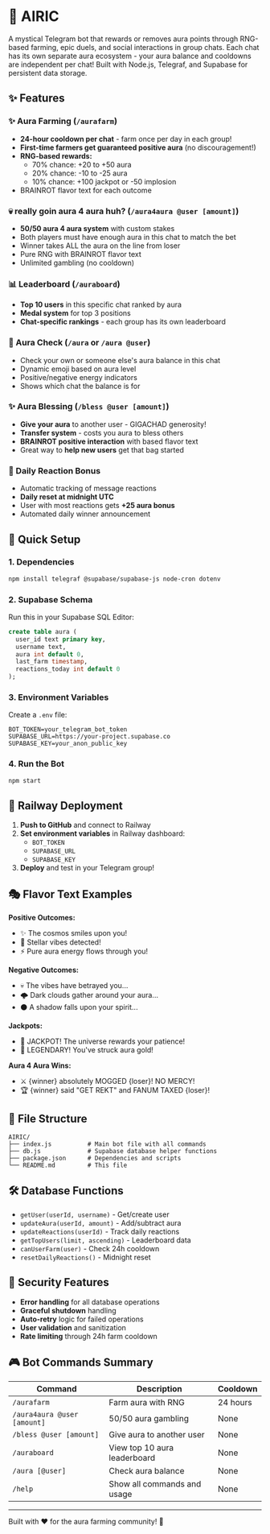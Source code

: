 # 🌟 AIRIC

A mystical Telegram bot that rewards or removes aura points through RNG-based farming, epic duels, and social interactions in group chats. Each chat has its own separate aura ecosystem - your aura balance and cooldowns are independent per chat! Built with Node.js, Telegraf, and Supabase for persistent data storage.

## ✨ Features

### ✨ Aura Farming (`/aurafarm`)
- **24-hour cooldown per chat** - farm once per day in each group!
- **First-time farmers get guaranteed positive aura** (no discouragement!)
- **RNG-based rewards:**
  - 70% chance: +20 to +50 aura
  - 20% chance: -10 to -25 aura  
  - 10% chance: +100 jackpot or -50 implosion
- BRAINROT flavor text for each outcome

### 💀 really goin aura 4 aura huh? (`/aura4aura @user [amount]`)
- **50/50 aura 4 aura system** with custom stakes
- Both players must have enough aura in this chat to match the bet
- Winner takes ALL the aura on the line from loser
- Pure RNG with BRAINROT flavor text
- Unlimited gambling (no cooldown)

### 📊 Leaderboard (`/auraboard`)
- **Top 10 users** in this specific chat ranked by aura
- **Medal system** for top 3 positions
- **Chat-specific rankings** - each group has its own leaderboard

### 💫 Aura Check (`/aura` or `/aura @user`)
- Check your own or someone else's aura balance in this chat
- Dynamic emoji based on aura level
- Positive/negative energy indicators
- Shows which chat the balance is for

### ✨ Aura Blessing (`/bless @user [amount]`)
- **Give your aura** to another user - GIGACHAD generosity!
- **Transfer system** - costs you aura to bless others
- **BRAINROT positive interaction** with based flavor text
- Great way to **help new users** get that bag started

### 🎉 Daily Reaction Bonus
- Automatic tracking of message reactions
- **Daily reset at midnight UTC**
- User with most reactions gets **+25 aura bonus**
- Automated daily winner announcement

## 🚀 Quick Setup

### 1. Dependencies
```bash
npm install telegraf @supabase/supabase-js node-cron dotenv
```

### 2. Supabase Schema
Run this in your Supabase SQL Editor:
```sql
create table aura (
  user_id text primary key,
  username text,
  aura int default 0,
  last_farm timestamp,
  reactions_today int default 0
);
```

### 3. Environment Variables
Create a `.env` file:
```env
BOT_TOKEN=your_telegram_bot_token
SUPABASE_URL=https://your-project.supabase.co
SUPABASE_KEY=your_anon_public_key
```

### 4. Run the Bot
```bash
npm start
```

## 🔧 Railway Deployment

1. **Push to GitHub** and connect to Railway
2. **Set environment variables** in Railway dashboard:
   - `BOT_TOKEN`
   - `SUPABASE_URL` 
   - `SUPABASE_KEY`
3. **Deploy** and test in your Telegram group!

## 🎭 Flavor Text Examples

**Positive Outcomes:**
- ✨ The cosmos smiles upon you!
- 🌟 Stellar vibes detected!
- ⚡ Pure aura energy flows through you!

**Negative Outcomes:**
- 💀 The vibes have betrayed you...
- 🌩️ Dark clouds gather around your aura...
- ⚫ A shadow falls upon your spirit...

**Jackpots:**
- 🎰 JACKPOT! The universe rewards your patience!
- 💎 LEGENDARY! You've struck aura gold!

**Aura 4 Aura Wins:**
- ⚔️ {winner} absolutely MOGGED {loser}! NO MERCY!
- 🏆 {winner} said "GET REKT" and FANUM TAXED {loser}!

## 📁 File Structure

```
AIRIC/
├── index.js          # Main bot file with all commands
├── db.js             # Supabase database helper functions
├── package.json      # Dependencies and scripts
└── README.md         # This file
```

## 🛠️ Database Functions

- `getUser(userId, username)` - Get/create user
- `updateAura(userId, amount)` - Add/subtract aura  
- `updateReactions(userId)` - Track daily reactions
- `getTopUsers(limit, ascending)` - Leaderboard data
- `canUserFarm(user)` - Check 24h cooldown
- `resetDailyReactions()` - Midnight reset

## 🔐 Security Features

- **Error handling** for all database operations
- **Graceful shutdown** handling
- **Auto-retry** logic for failed operations
- **User validation** and sanitization
- **Rate limiting** through 24h farm cooldown

## 🎮 Bot Commands Summary

| Command | Description | Cooldown |
|---------|-------------|----------|
| `/aurafarm` | Farm aura with RNG | 24 hours |
| `/aura4aura @user [amount]` | 50/50 aura gambling | None |
| `/bless @user [amount]` | Give aura to another user | None |
| `/auraboard` | View top 10 aura leaderboard | None |
| `/aura [@user]` | Check aura balance | None |
| `/help` | Show all commands and usage | None |

---

Built with ❤️ for the aura farming community! 🌟